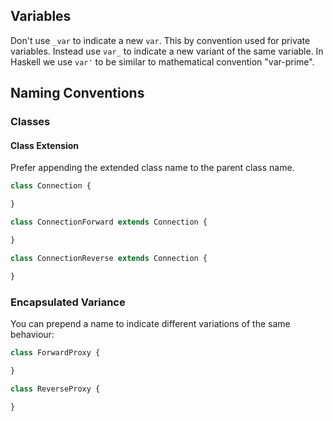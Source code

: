 ## Variables

Don't use `_var` to indicate a new `var`. This by convention used for private variables. Instead use `var_` to indicate a new variant of the same variable. In Haskell we use `var'` to be similar to mathematical convention "var-prime".

## Naming Conventions

### Classes

#### Class Extension

Prefer appending the extended class name to the parent class name.

```ts
class Connection {

}

class ConnectionForward extends Connection {

}

class ConnectionReverse extends Connection {

}
```

### Encapsulated Variance

You can prepend a name to indicate different variations of the same behaviour:

```ts
class ForwardProxy {

}

class ReverseProxy {

}
```